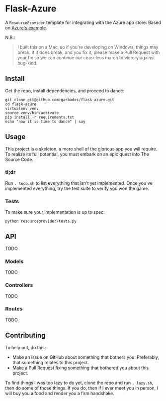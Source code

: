 # Flask-Azure

A `ResourceProvider` template for integrating with the Azure app store. Based on [Azure's example](https://github.com/WindowsAzure/azure-resource-provider-sdk/tree/master/samples/python-flask).

N.B.:

> I built this on a Mac, so if you're developing on Windows, things may break. If it does break, and you fix it, please make a Pull Request with your fix so we can continue our ceaseless march to victory against bug-kind.

## Install

Get the repo, install dependencies, and proceed to dance:

    git clone git@github.com:garbados/flask-azure.git
    cd flask-azure
    virtualenv venv
    source venv/bin/activate
    pip install -r requirements.txt
    echo "now it is time to dance" | say

## Usage

This project is a skeleton, a mere shell of the glorious app you will require. To realize its full potential, you must embark on an epic quest into The Source Code.

### tl;dr

Run `. todo.sh` to list everything that isn't yet implemented. Once you've implemented everything, try the test suite to verify you won the game.

### Tests

To make sure your implementation is up to spec: 

    python resourceprovider/tests.py

## API

TODO

### Models

TODO

### Controllers

TODO

### Routes

TODO

## Contributing

To help out, do this:

* Make an issue on GitHub about something that bothers you. Preferably, that something relates to this project.
* Make a Pull Request fixing something that bothered you about this project.

To find things I was too lazy to do yet, clone the repo and run `. lazy.sh`, then do some of those things. If you do, then if I ever meet you in person, I will buy you a food and render you a firm handshake.